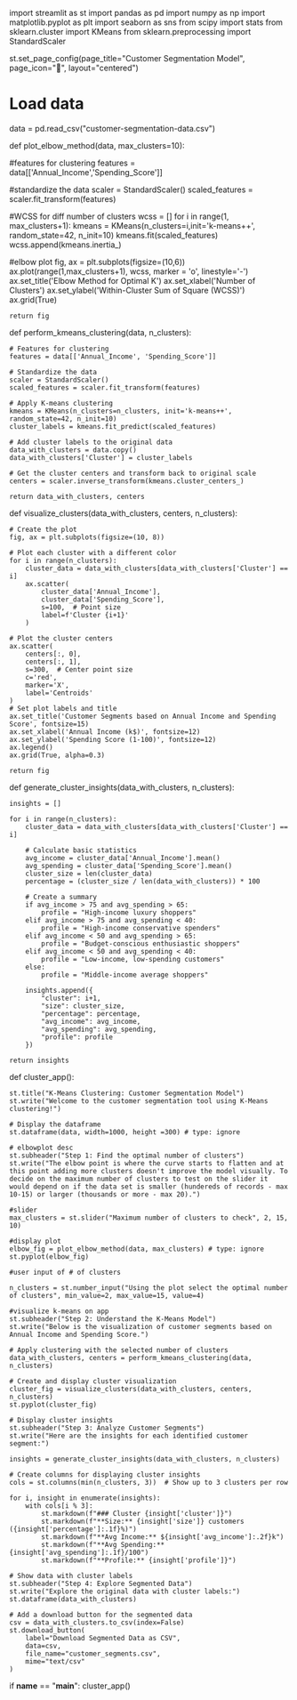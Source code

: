 import streamlit as st
import pandas as pd
import numpy as np
import matplotlib.pyplot as plt
import seaborn as sns
from scipy import stats
from sklearn.cluster import KMeans
from sklearn.preprocessing import StandardScaler

st.set_page_config(page_title="Customer Segmentation Model", 
                   page_icon="👕", layout="centered")
# Load data
data = pd.read_csv("customer-segmentation-data.csv")

def plot_elbow_method(data, max_clusters=10):

#features for clustering
    features = data[['Annual_Income','Spending_Score']]

#standardize the data
    scaler = StandardScaler()
    scaled_features = scaler.fit_transform(features)

#WCSS for diff number of clusters
    wcss = []
    for i in range(1, max_clusters+1):
        kmeans = KMeans(n_clusters=i,init='k-means++', random_state=42, n_init=10)
        kmeans.fit(scaled_features)
        wcss.append(kmeans.inertia_)

#elbow plot
    fig, ax = plt.subplots(figsize=(10,6))
    ax.plot(range(1,max_clusters+1), wcss, marker = 'o', linestyle='-')
    ax.set_title('Elbow Method for Optimal K')
    ax.set_xlabel('Number of Clusters')
    ax.set_ylabel('Within-Cluster Sum of Square (WCSS)')
    ax.grid(True)

    return fig

def perform_kmeans_clustering(data, n_clusters):
    
    # Features for clustering
    features = data[['Annual_Income', 'Spending_Score']]
    
    # Standardize the data
    scaler = StandardScaler()
    scaled_features = scaler.fit_transform(features)
    
    # Apply K-means clustering
    kmeans = KMeans(n_clusters=n_clusters, init='k-means++', random_state=42, n_init=10)
    cluster_labels = kmeans.fit_predict(scaled_features)
    
    # Add cluster labels to the original data
    data_with_clusters = data.copy()
    data_with_clusters['Cluster'] = cluster_labels
    
    # Get the cluster centers and transform back to original scale
    centers = scaler.inverse_transform(kmeans.cluster_centers_)
    
    return data_with_clusters, centers

def visualize_clusters(data_with_clusters, centers, n_clusters):

    # Create the plot
    fig, ax = plt.subplots(figsize=(10, 8))
    
    # Plot each cluster with a different color
    for i in range(n_clusters):
        cluster_data = data_with_clusters[data_with_clusters['Cluster'] == i]
        ax.scatter(
            cluster_data['Annual_Income'],
            cluster_data['Spending_Score'],
            s=100,  # Point size
            label=f'Cluster {i+1}'
        )
    
    # Plot the cluster centers
    ax.scatter(
        centers[:, 0],
        centers[:, 1],
        s=300,  # Center point size
        c='red',
        marker='X',
        label='Centroids'
    )
    # Set plot labels and title
    ax.set_title('Customer Segments based on Annual Income and Spending Score', fontsize=15)
    ax.set_xlabel('Annual Income (k$)', fontsize=12)
    ax.set_ylabel('Spending Score (1-100)', fontsize=12)
    ax.legend()
    ax.grid(True, alpha=0.3)
    
    return fig

def generate_cluster_insights(data_with_clusters, n_clusters):

    insights = []
    
    for i in range(n_clusters):
        cluster_data = data_with_clusters[data_with_clusters['Cluster'] == i]
        
        # Calculate basic statistics
        avg_income = cluster_data['Annual_Income'].mean()
        avg_spending = cluster_data['Spending_Score'].mean()
        cluster_size = len(cluster_data)
        percentage = (cluster_size / len(data_with_clusters)) * 100
        
        # Create a summary
        if avg_income > 75 and avg_spending > 65:
            profile = "High-income luxury shoppers"
        elif avg_income > 75 and avg_spending < 40:
            profile = "High-income conservative spenders"
        elif avg_income < 50 and avg_spending > 65:
            profile = "Budget-conscious enthusiastic shoppers"
        elif avg_income < 50 and avg_spending < 40:
            profile = "Low-income, low-spending customers"
        else:
            profile = "Middle-income average shoppers"
        
        insights.append({
            "cluster": i+1,
            "size": cluster_size,
            "percentage": percentage,
            "avg_income": avg_income,
            "avg_spending": avg_spending,
            "profile": profile
        })
    
    return insights


def cluster_app():
    
    st.title("K-Means Clustering: Customer Segmentation Model")
    st.write("Welcome to the customer segmentation tool using K-Means clustering!")
    
    # Display the dataframe
    st.dataframe(data, width=1000, height =300) # type: ignore
    
    # elbowplot desc
    st.subheader("Step 1: Find the optimal number of clusters")
    st.write("The elbow point is where the curve starts to flatten and at this point adding more clusters doesn't improve the model visually. To decide on the maximum number of clusters to test on the slider it would depend on if the data set is smaller (hundereds of records - max 10-15) or larger (thousands or more - max 20).")

    #slider 
    max_clusters = st.slider("Maximum number of clusters to check", 2, 15, 10)

    #display plot
    elbow_fig = plot_elbow_method(data, max_clusters) # type: ignore
    st.pyplot(elbow_fig)

    #user input of # of clusters

    n_clusters = st.number_input("Using the plot select the optimal number of clusters", min_value=2, max_value=15, value=4)
   
    #visualize k-means on app
    st.subheader("Step 2: Understand the K-Means Model")
    st.write("Below is the visualization of customer segments based on Annual Income and Spending Score.")
    
    # Apply clustering with the selected number of clusters
    data_with_clusters, centers = perform_kmeans_clustering(data, n_clusters)
    
    # Create and display cluster visualization
    cluster_fig = visualize_clusters(data_with_clusters, centers, n_clusters)
    st.pyplot(cluster_fig)
    
    # Display cluster insights
    st.subheader("Step 3: Analyze Customer Segments")
    st.write("Here are the insights for each identified customer segment:")
    
    insights = generate_cluster_insights(data_with_clusters, n_clusters)
    
    # Create columns for displaying cluster insights
    cols = st.columns(min(n_clusters, 3))  # Show up to 3 clusters per row
    
    for i, insight in enumerate(insights):
        with cols[i % 3]:
            st.markdown(f"### Cluster {insight['cluster']}")
            st.markdown(f"**Size:** {insight['size']} customers ({insight['percentage']:.1f}%)")
            st.markdown(f"**Avg Income:** ${insight['avg_income']:.2f}k")
            st.markdown(f"**Avg Spending:** {insight['avg_spending']:.1f}/100")
            st.markdown(f"**Profile:** {insight['profile']}")
            
    # Show data with cluster labels
    st.subheader("Step 4: Explore Segmented Data")
    st.write("Explore the original data with cluster labels:")
    st.dataframe(data_with_clusters)
    
    # Add a download button for the segmented data
    csv = data_with_clusters.to_csv(index=False)
    st.download_button(
        label="Download Segmented Data as CSV",
        data=csv,
        file_name="customer_segments.csv",
        mime="text/csv"
    )

 
if __name__ == "__main__":
    cluster_app()
